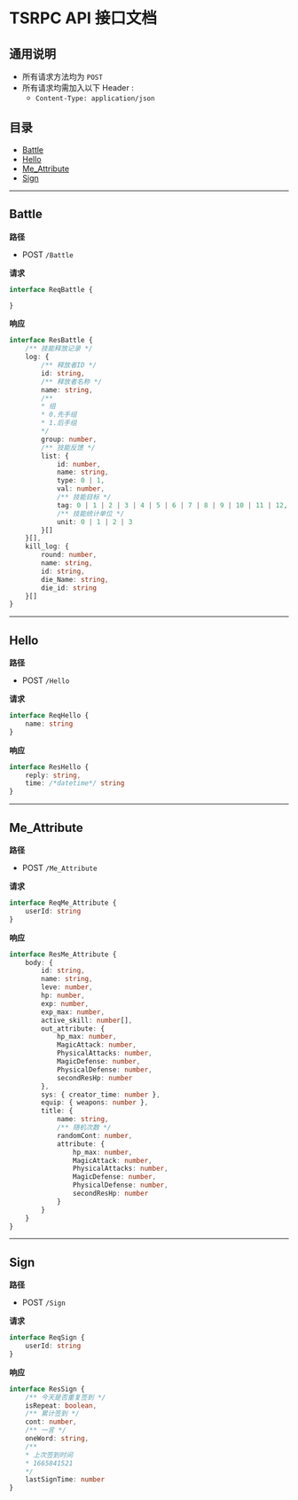 
# TSRPC API 接口文档

## 通用说明

- 所有请求方法均为 `POST`
- 所有请求均需加入以下 Header :
    - `Content-Type: application/json`

## 目录

- [Battle](#/Battle)
- [Hello](#/Hello)
- [Me_Attribute](#/Me_Attribute)
- [Sign](#/Sign)

---

## Battle <a id="/Battle"></a>

**路径**
- POST `/Battle`

**请求**
```ts
interface ReqBattle {

}
```

**响应**
```ts
interface ResBattle {
    /** 技能释放记录 */
    log: {
        /** 释放者ID */
        id: string,
        /** 释放者名称 */
        name: string,
        /**
        * 组
        * 0.先手组
        * 1.后手组
        */
        group: number,
        /** 技能反馈 */
        list: {
            id: number,
            name: string,
            type: 0 | 1,
            val: number,
            /** 技能目标 */
            tag: 0 | 1 | 2 | 3 | 4 | 5 | 6 | 7 | 8 | 9 | 10 | 11 | 12,
            /** 技能统计单位 */
            unit: 0 | 1 | 2 | 3
        }[]
    }[],
    kill_log: {
        round: number,
        name: string,
        id: string,
        die_Name: string,
        die_id: string
    }[]
}
```

---

## Hello <a id="/Hello"></a>

**路径**
- POST `/Hello`

**请求**
```ts
interface ReqHello {
    name: string
}
```

**响应**
```ts
interface ResHello {
    reply: string,
    time: /*datetime*/ string
}
```

---

## Me_Attribute <a id="/Me_Attribute"></a>

**路径**
- POST `/Me_Attribute`

**请求**
```ts
interface ReqMe_Attribute {
    userId: string
}
```

**响应**
```ts
interface ResMe_Attribute {
    body: {
        id: string,
        name: string,
        leve: number,
        hp: number,
        exp: number,
        exp_max: number,
        active_skill: number[],
        out_attribute: {
            hp_max: number,
            MagicAttack: number,
            PhysicalAttacks: number,
            MagicDefense: number,
            PhysicalDefense: number,
            secondResHp: number
        },
        sys: { creator_time: number },
        equip: { weapons: number },
        title: {
            name: string,
            /** 随机次数 */
            randomCont: number,
            attribute: {
                hp_max: number,
                MagicAttack: number,
                PhysicalAttacks: number,
                MagicDefense: number,
                PhysicalDefense: number,
                secondResHp: number
            }
        }
    }
}
```

---

## Sign <a id="/Sign"></a>

**路径**
- POST `/Sign`

**请求**
```ts
interface ReqSign {
    userId: string
}
```

**响应**
```ts
interface ResSign {
    /** 今天是否重复签到 */
    isRepeat: boolean,
    /** 累计签到 */
    cont: number,
    /** 一言 */
    oneWord: string,
    /**
    * 上次签到时间
    * 1665841521
    */
    lastSignTime: number
}
```

